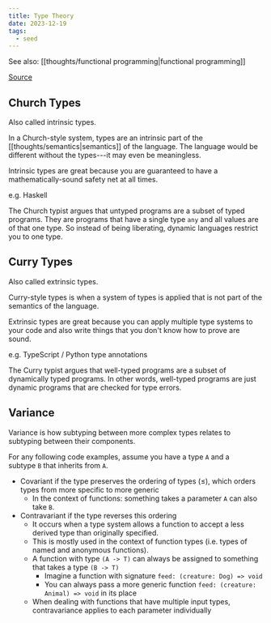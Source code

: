 ```yaml
---
title: Type Theory
date: 2023-12-19
tags:
  - seed
---
```

See also: [[thoughts/functional programming|functional programming]]

[Source](https://ericnormand.me/article/church-vs-curry-types)
## Church Types
Also called intrinsic types.

In a Church-style system, types are an intrinsic part of the [[thoughts/semantics|semantics]] of the language. The language would be different without the types---it may even be meaningless. 

Intrinsic types are great because you are guaranteed to have a mathematically-sound safety net at all times.

e.g. Haskell

The Church typist argues that untyped programs are a subset of typed programs. They are programs that have a single type `any` and all values are of that one type. So instead of being liberating, dynamic languages restrict you to one type.
## Curry Types
Also called extrinsic types.

Curry-style types is when a system of types is applied that is not part of the semantics of the language.

Extrinsic types are great because you can apply multiple type systems to your code and also write things that you don't know how to prove are sound.

e.g. TypeScript / Python type annotations

The Curry typist argues that well-typed programs are a subset of dynamically typed programs. In other words, well-typed programs are just dynamic programs that are checked for type errors.

## Variance
Variance is how subtyping between more complex types relates to subtyping between their components.

 For any following code examples, assume you have a type `A` and a subtype `B` that inherits from `A`.

- Covariant if the type preserves the ordering of types (≤), which orders types from more specific to more generic
	- In the context of functions: something takes a parameter `A` can also take `B`.
- Contravariant if the type reverses this ordering
	- It occurs when a type system allows a function to accept a less derived type than originally specified.
	- This is mostly used in the context of function types (i.e. types of named and anonymous functions).
	- A function with type `(A -> T)` can always be assigned to something that takes a type `(B -> T)`
		- Imagine a function with signature `feed: (creature: Dog) => void`
		- You can always pass a more generic function `feed: (creature: Animal) => void` in its place
	- When dealing with functions that have multiple input types, contravariance applies to each parameter individually
